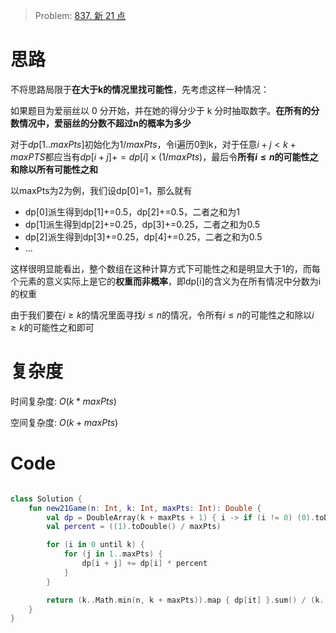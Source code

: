 > Problem: [837. 新 21 点](https://leetcode.cn/problems/new-21-game/description/)


# 思路
不将思路局限于**在大于k的情况里找可能性**，先考虑这样一种情况：

如果题目为爱丽丝以 0 分开始，并在她的得分少于 k 分时抽取数字。**在所有的分数情况中，爱丽丝的分数不超过n的概率为多少**

对于$dp[1..maxPts]$初始化为$1/maxPts$，令i遍历0到k，对于任意$i+j<k+maxPTS$都应当有$dp[i+j] += dp[i]\times (1/maxPts)$，最后令**所有$i\leq n$的可能性之和除以所有可能性之和**

以maxPts为2为例，我们设dp[0]=1，那么就有
- dp[0]派生得到dp[1]+=0.5，dp[2]+=0.5，二者之和为1
- dp[1]派生得到dp[2]+=0.25，dp[3]+=0.25，二者之和为0.5
- dp[2]派生得到dp[3]+=0.25，dp[4]+=0.25，二者之和为0.5
- ...

这样很明显能看出，整个数组在这种计算方式下可能性之和是明显大于1的，而每个元素的意义实际上是它的**权重而非概率**，即dp[i]的含义为在所有情况中分数为i的权重

由于我们要在$i\geq k$的情况里面寻找$i\leq n$的情况，令所有$i\leq n$的可能性之和除以$i\geq k$的可能性之和即可


# 复杂度
时间复杂度:  $O(k*maxPts)$

空间复杂度:  $O(k+maxPts)$

# Code
```Kotlin []

class Solution {
    fun new21Game(n: Int, k: Int, maxPts: Int): Double {
        val dp = DoubleArray(k + maxPts + 1) { i -> if (i != 0) (0).toDouble() else (1).toDouble() }
        val percent = ((1).toDouble() / maxPts)

        for (i in 0 until k) {
            for (j in 1..maxPts) {
                dp[i + j] += dp[i] * percent
            }
        }

        return (k..Math.min(n, k + maxPts)).map { dp[it] }.sum() / (k..k + maxPts).map { dp[it] }.sum()
    }
}
```
